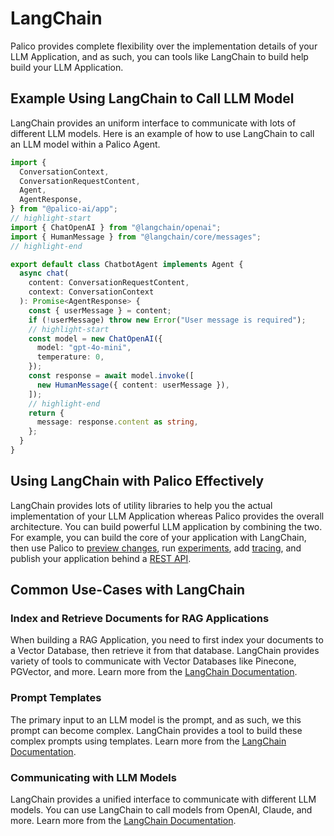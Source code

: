 # LangChain

Palico provides complete flexibility over the implementation details of your LLM Application, and as such, you can tools like LangChain to build help build your LLM Application.

## Example Using LangChain to Call LLM Model

LangChain provides an uniform interface to communicate with lots of different LLM models. Here is an example of how to use LangChain to call an LLM model within a Palico Agent.

```typescript title="src/agents/my_agent/index.ts"
import {
  ConversationContext,
  ConversationRequestContent,
  Agent,
  AgentResponse,
} from "@palico-ai/app";
// highlight-start
import { ChatOpenAI } from "@langchain/openai";
import { HumanMessage } from "@langchain/core/messages";
// highlight-end

export default class ChatbotAgent implements Agent {
  async chat(
    content: ConversationRequestContent,
    context: ConversationContext
  ): Promise<AgentResponse> {
    const { userMessage } = content;
    if (!userMessage) throw new Error("User message is required");
    // highlight-start
    const model = new ChatOpenAI({
      model: "gpt-4o-mini",
      temperature: 0,
    });
    const response = await model.invoke([
      new HumanMessage({ content: userMessage }),
    ]);
    // highlight-end
    return {
      message: response.content as string,
    };
  }
}
```

## Using LangChain with Palico Effectively
LangChain provides lots of utility libraries to help you the actual implementation of your LLM Application whereas Palico provides the overall architecture. You can build powerful LLM application by combining the two. For example, you can build the core of your application with LangChain, then use Palico to [preview changes](../guides/02_preview_changes.md), run [experiments](../guides/07_experiments.md), add [tracing](../guides/06_telemetry.md), and publish your application behind a [REST API](../guides/10_client_sdk.md).

## Common Use-Cases with LangChain
### Index and Retrieve Documents for RAG Applications
When building a RAG Application, you need to first index your documents to a Vector Database, then retrieve it from that database. LangChain provides variety of tools to communicate with Vector Databases like Pinecone, PGVector, and more. Learn more from the [LangChain Documentation](https://js.langchain.com/v0.2/docs/tutorials/rag/).

### Prompt Templates
The primary input to an LLM model is the prompt, and as such, we this prompt can become complex. LangChain provides a tool to build these complex prompts using templates. Learn more from the [LangChain Documentation](https://js.langchain.com/v0.2/docs/concepts/#prompt-templates).

### Communicating with LLM Models
LangChain provides a unified interface to communicate with different LLM models. You can use LangChain to call models from OpenAI, Claude, and more. Learn more from the [LangChain Documentation](https://js.langchain.com/v0.2/docs/how_to/#llms).